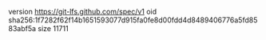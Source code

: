 version https://git-lfs.github.com/spec/v1
oid sha256:1f7282f62f14b1651593077d915fa0fe8d00fdd4d8489406776a5fd8583abf5a
size 11711
